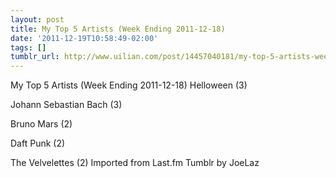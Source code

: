 ```yaml
---
layout: post
title: My Top 5 Artists (Week Ending 2011-12-18)
date: '2011-12-19T10:58:49-02:00'
tags: []
tumblr_url: http://www.uilian.com/post/14457040181/my-top-5-artists-week-ending-2011-12-18
---
```

My Top 5 Artists (Week Ending 2011-12-18)
Helloween (3) 

Johann Sebastian Bach (3) 

Bruno Mars (2) 

Daft Punk (2) 

The Velvelettes (2) 
Imported from Last.fm Tumblr by JoeLaz
